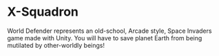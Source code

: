 # X-Squadron
World Defender represents an old-school, Arcade style, Space Invaders game made with Unity. You will have to save planet Earth from being mutilated by other-worldly beings!
